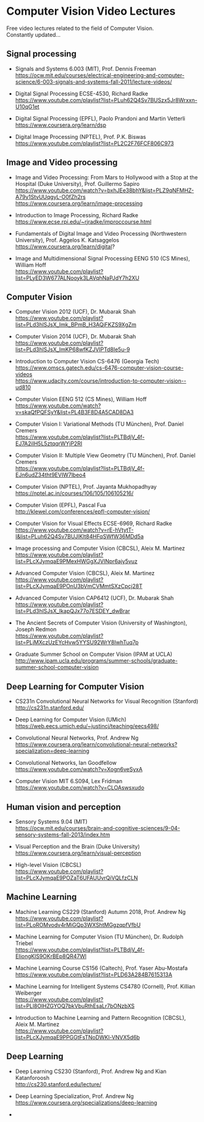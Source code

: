 # Computer Vision Video Lectures

Free video lectures related to the field of Computer Vision.  
Constantly updated...


## Signal processing

* Signals and Systems 6.003 (MIT), Prof. Dennis Freeman   
https://ocw.mit.edu/courses/electrical-engineering-and-computer-science/6-003-signals-and-systems-fall-2011/lecture-videos/

* Digital Signal Processing ECSE-4530, Richard Radke  
https://www.youtube.com/playlist?list=PLuh62Q4Sv7BUSzx5Jr8Wrxxn-U10qG1et

* Digital Signal Processing (EPFL), Paolo Prandoni and Martin Vetterli  
https://www.coursera.org/learn/dsp

* Digital Image Processing (NPTEL), Prof. P.K. Biswas  
https://www.youtube.com/playlist?list=PL2C2F76FCF806C973


## Image and Video processing

* Image and Video Processing: From Mars to Hollywood with a Stop at the Hospital  (Duke University), Prof. Guillermo Sapiro  
https://www.youtube.com/watch?v=bxhJEe38bhY&list=PLZ9qNFMHZ-A79y1StvUUqgyL-O0fZh2rs  
https://www.coursera.org/learn/image-processing

* Introduction to Image Processing, Richard Radke  
https://www.ecse.rpi.edu/~rjradke/improccourse.html

* Fundamentals of Digital Image and Video Processing (Northwestern University), Prof. Aggelos K. Katsaggelos  
https://www.coursera.org/learn/digital?

* Image and Multidimensional Signal Processing EENG 510 (CS Mines), William Hoff  
https://www.youtube.com/playlist?list=PLyED3W677ALNooyk3LAVqhNaPJdY7h2XU


## Computer Vision

* Computer Vision 2012 (UCF), Dr. Mubarak Shah  
https://www.youtube.com/playlist?list=PLd3hlSJsX_Imk_BPmB_H3AQjFKZS9XgZm

* Computer Vision 2014 (UCF), Dr. Mubarak Shah  
https://www.youtube.com/playlist?list=PLd3hlSJsX_ImKP68wfKZJVIPTd8Ie5u-9

* Introduction to Computer Vision CS-6476 (Georgia Tech)  
https://www.omscs.gatech.edu/cs-6476-computer-vision-course-videos  
https://www.udacity.com/course/introduction-to-computer-vision--ud810

* Computer Vision EENG 512 (CS Mines), William Hoff  
https://www.youtube.com/watch?v=skaQfPQFSyY&list=PL4B3F8D4A5CAD8DA3

* Computer Vision I: Variational Methods (TU München), Prof. Daniel Cremers  
https://www.youtube.com/playlist?list=PLTBdjV_4f-EJ7A2iIH5L5ztqqrWYjP2RI

* Computer Vision II: Multiple View Geometry (TU München), Prof. Daniel Cremers  
https://www.youtube.com/playlist?list=PLTBdjV_4f-EJn6udZ34tht9EVIW7lbeo4

* Computer Vision (NPTEL), Prof. Jayanta Mukhopadhyay  
https://nptel.ac.in/courses/106/105/106105216/

* Computer Vision (EPFL), Pascal Fua     
http://klewel.com/conferences/epfl-computer-vision/

* Computer Vision for Visual Effects ECSE-6969, Richard Radke    
https://www.youtube.com/watch?v=rE-hVtytT-I&list=PLuh62Q4Sv7BUJlKlt84HFqSWfW36MDd5a

* Image processing and Computer Vision (CBCSL), Aleix M. Martinez  
https://www.youtube.com/playlist?list=PLcXJymqaE9PMexHWGgXJVINpr6ajy5vuz

* Advanced Computer Vision (CBCSL), Aleix M. Martinez  
https://www.youtube.com/playlist?list=PLcXJymqaE9POnU3bVmCVMmtSXzCpcj28T

* Advanced Computer Vision CAP6412 (UCF), Dr. Mubarak Shah   
https://www.youtube.com/playlist?list=PLd3hlSJsX_IkapQJx77o7ESDEY_dwBrar

* The Ancient Secrets of Computer Vision (University of Washington), Joseph Redmon    
https://www.youtube.com/playlist?list=PLjMXczUzEYcHvw5YYSU92WrY8IwhTuq7p

* Graduate Summer School on Computer Vision (IPAM at UCLA)  
http://www.ipam.ucla.edu/programs/summer-schools/graduate-summer-school-computer-vision


## Deep Learning for Computer Vision

* CS231n Convolutional Neural Networks for Visual Recognition (Stanford)  
http://cs231n.stanford.edu/

* Deep Learning for Computer Vision (UMich)  
https://web.eecs.umich.edu/~justincj/teaching/eecs498/

* Convolutional Neural Networks, Prof. Andrew Ng  
https://www.coursera.org/learn/convolutional-neural-networks?specialization=deep-learning

* Convolutional Networks, Ian Goodfellow  
https://www.youtube.com/watch?v=Xogn6veSyxA

* Computer Vision MIT 6.S094, Lex Fridman  
https://www.youtube.com/watch?v=CLOAswsxudo


## Human vision and perception

* Sensory Systems 9.04 (MIT)  
https://ocw.mit.edu/courses/brain-and-cognitive-sciences/9-04-sensory-systems-fall-2013/index.htm

* Visual Perception and the Brain (Duke University)  
https://www.coursera.org/learn/visual-perception

* High-level Vision (CBCSL)  
https://www.youtube.com/playlist?list=PLcXJymqaE9POZaT6UFAUUvrQiVQLfzCLN


## Machine Learning

* Machine Learning CS229 (Stanford) Autumn 2018, Prof. Andrew Ng  
https://www.youtube.com/playlist?list=PLoROMvodv4rMiGQp3WXShtMGgzqpfVfbU

* Machine Learning for Computer Vision (TU München), Dr. Rudolph Triebel  
https://www.youtube.com/playlist?list=PLTBdjV_4f-EIiongKlS9OKrBEp8QR47Wl

* Machine Learning Course CS156 (Caltech), Prof. Yaser Abu-Mostafa  
https://www.youtube.com/playlist?list=PLD63A284B7615313A

* Machine Learning for Intelligent Systems CS4780 (Cornell), Prof. Killian Weiberger  
https://www.youtube.com/playlist?list=PLl8OlHZGYOQ7bkVbuRthEsaLr7bONzbXS

* Introduction to Machine Learning and Pattern Recognition (CBCSL), Aleix M. Martinez  
https://www.youtube.com/playlist?list=PLcXJymqaE9PPGGtFsTNoDWKl-VNVX5d6b


## Deep Learning

* Deep Learning CS230 (Stanford), Prof. Andrew Ng and Kian Katanforoosh  
http://cs230.stanford.edu/lecture/

* Deep Learning Specialization, Prof. Andrew Ng  
https://www.coursera.org/specializations/deep-learning

*
